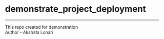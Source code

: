 # demonstrate_project_deployment
<hr>
This repo created for demonstration
<br>
Author - Akshata Lonari
